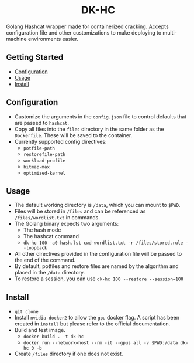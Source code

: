 <h1 align="center">
DK-HC
</h1>

Golang Hashcat wrapper made for containerized cracking. Accepts configuration
file and other customizations to make deploying to multi-machine environments
easier. 

## Getting Started

- [Configuration](#Configuration)
- [Usage](#Usage)
- [Install](#Install)

## Configuration

- Customize the arguments in the `config.json` file to control defaults that
  are passed to `hashcat`.
- Copy all files into the `files` directory in the same folder as the
  `Dockerfile`. These will be saved to the container.
- Currently supported config directives:
    - `potfile-path`
    - `restorefile-path`
    - `workload-profile`
    - `bitmap-max`
    - `optimized-kernel`

## Usage

- The default working directory is `/data`, which you can mount to `$PWD`.
- Files will be stored in `/files` and can be referenced as
  `/files/wordlist.txt` in commands.
- The Golang binary expects two arguments:
    - The hash mode 
    - The hashcat command
    - `dk-hc 100 -a0 hash.lst cwd-wordlist.txt -r /files/stored.rule
      --loopback`
- All other directives provided in the configuration file will be passed to the
  end of the command.
- By default, potfiles and restore files are named by the algorithm and placed in the `/data`
  directory.
- To restore a session, you can use `dk-hc 100 --restore --session=100`

## Install

- `git clone`
- Install `nvidia-docker2` to allow the `gpu` docker flag. A script has been
  created in `install` but please refer to the official documentation.
- Build and test image.
    - `docker build . -t dk-hc`
    - `docker run --network=host --rm -it --gpus all -v $PWD:/data dk-hc 0 -b`
- Create `/files` directory if one does not exist.
